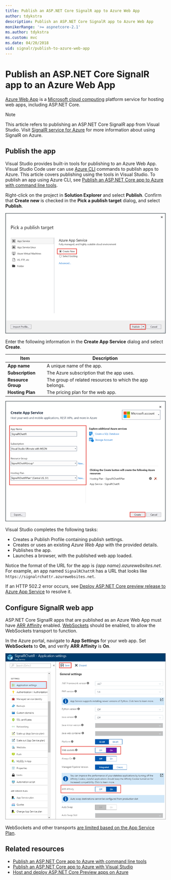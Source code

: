 ```yaml
---
title: Publish an ASP.NET Core SignalR app to Azure Web App
author: tdykstra
description: Publish an ASP.NET Core SignalR app to Azure Web App
monikerRange: '>= aspnetcore-2.1'
ms.author: tdykstra
ms.custom: mvc
ms.date: 04/20/2018
uid: signalr/publish-to-azure-web-app
---
```


# Publish an ASP.NET Core SignalR app to an Azure Web App

[Azure Web App](/azure/app-service/app-service-web-overview) is a [Microsoft cloud computing](https://azure.microsoft.com/) platform service for hosting web apps, including ASP.NET Core.

> [!NOTE]
> This article refers to publishing an ASP.NET Core SignalR app from Visual Studio. Visit [SignalR service for Azure](https://azure.microsoft.com/en-gb/services/signalr-service?) for more information about using SignalR on Azure.

## Publish the app

Visual Studio provides built-in tools for publishing to an Azure Web App. Visual Studio Code user can use [Azure CLI](/cli/azure) commands to publish apps to Azure. This article covers publishing using the tools in Visual Studio. To publish an app using Azure CLI, see [Publish an ASP.NET Core app to Azure with command line tools](xref:tutorials/publish-to-azure-webapp-using-cli).

Right-click on the project in **Solution Explorer** and select **Publish**. Confirm that **Create new** is checked in the **Pick a publish target** dialog, and select **Publish**.

![Pick publish target](publish-to-azure-web-app/_static/pick-publish-target-dialog.png)

Enter the following information in the **Create App Service** dialog and select **Create**.

| Item | Description |
| ---- | ----------- |
| **App name** | A unique name of the app. |
| **Subscription** | The Azure subscription that the app uses. |
| **Resource Group** | The group of related resources to which the app belongs.  |
| **Hosting Plan** | The pricing plan for the web app. |

![Create app service](publish-to-azure-web-app/_static/create-app-service-dialog.png)

Visual Studio completes the following tasks:

* Creates a Publish Profile containing publish settings.
* Creates or uses an existing *Azure Web App* with the provided details.
* Publishes the app.
* Launches a browser, with the published web app loaded.

Notice the format of the URL for the app is *{app name}.azurewebsites.net*. For example, an app named `SignalRChattR` has a URL that looks like `https://signalrchattr.azurewebsites.net`.

If an HTTP 502.2 error occurs, see [Deploy ASP.NET Core preview release to Azure App Service](xref:host-and-deploy/azure-apps/index) to resolve it.

## Configure SignalR web app

ASP.NET Core SignalR apps that are published as an Azure Web App must have [ARR Affinity](https://en.wikipedia.org/wiki/Application_Request_Routing) enabled. [WebSockets](xref:fundamentals/websockets) should be enabled, to allow the WebSockets transport to function.

In the Azure portal, navigate to **App Settings** for your web app. Set **WebSockets** to **On**, and verify **ARR Affinity** is **On**.

![Azure Web app settings in the Azure portal](publish-to-azure-web-app/_static/azure-web-app-settings.png)

 WebSockets and other transports [are limited based on the App Service Plan](/azure/azure-subscription-service-limits#app-service-limits).

## Related resources

* [Publish an ASP.NET Core app to Azure with command line tools](xref:tutorials/publish-to-azure-webapp-using-cli?tabs=windows)
* [Publish an ASP.NET Core app to Azure with Visual Studio](xref:tutorials/publish-to-azure-webapp-using-vs)
* [Host and deploy ASP.NET Core Preview apps on Azure](xref:host-and-deploy/azure-apps/index#deploy-aspnet-core-preview-release-to-azure-app-service)
